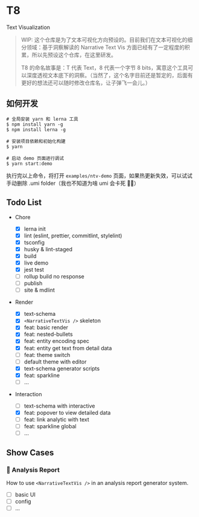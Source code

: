# T8

Text Visualization

> WIP: 这个仓库是为了文本可视化方向预设的。目前我们在文本可视化的细分领域：基于洞察解读的 Narrative Text Vis 方面已经有了一定程度的积累，所以先预设这个仓库，在这里研发。
>
> T8 的命名故事是：T 代表 Text，8 代表一个字节 8 bits，寓意这个工具可以深度透视文本底下的洞察。（当然了，这个名字目前还是暂定的，后面有更好的想法还可以随时修改仓库名，让子弹飞一会儿。）

## 如何开发

```shell
# 全局安装 yarn 和 lerna 工具
$ npm install yarn -g
$ npm install lerna -g

# 安装项目依赖和初始化构建
$ yarn

# 启动 demo 页面进行调试
$ yarn start:demo
```

执行完以上命令，将打开 `examples/ntv-demo` 页面，如果热更新失效，可以试试手动删除 .umi folder（我也不知道为啥 umi 会卡死 🤷‍♀️）

## Todo List

- Chore

  - [x] lerna init
  - [x] lint (eslint, prettier, commitlint, stylelint)
  - [x] tsconfig
  - [x] husky & lint-staged
  - [x] build
  - [x] live demo
  - [x] jest test
  - [ ] rollup build no response
  - [ ] publish
  - [ ] site & mdlint

- Render

  - [x] text-schema
  - [x] `<NarrativeTextVis />` skeleton
  - [x] feat: basic render
  - [x] feat: nested-bullets
  - [x] feat: entity encoding spec
  - [x] feat: entity get text from detail data
  - [ ] feat: theme switch
  - [ ] default theme with editor
  - [x] text-schema generator scripts
  - [x] feat: sparkline
  - [ ] ...

- Interaction

  - [ ] text-schema with interactive
  - [x] feat: popover to view detailed data
  - [ ] feat: link analytic with text
  - [ ] feat: sparkline global 
  - [ ] ...

## Show Cases

### 🌟 Analysis Report

How to use `<NarrativeTextVis />` in an analysis report generator system.

  - [ ] basic UI
  - [ ] config 
  - [ ] ...

